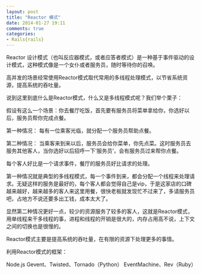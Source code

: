 ```yaml
---
layout: post
title: "Reactor 模式"
date: 2014-01-27 19:11
comments: true
categories: 
- Rails{rails}
---
```


Reactor 设计模式（也叫反应器模式，或者应答者模式）是一种基于事件驱动的设计模式，这种模式像是一个女仆或者服务员，随时等待你的召唤。

高并发的场景经常使用Reactor模式取代常用的多线程处理模式，以节省系统资源，提高系统的吞吐量。

说到这里到底什么是Reactor模式，什么又是多线程模式呢？我们举个栗子：

假设有这么一个场景：你去餐厅吃饭，首先要有服务员将菜单拿给你，你选好以后，服务员帮你完成点餐。

第一种情况：  每有一位乘客光临，就分配一个服务员帮助点餐。

第二种情况：  当乘客来到来以后，服务员会给你菜单，你先点菜。这时服务员去服务其他客人，当你选好以后招呼一下‘服务员’，会有服务员过来帮你点餐。


每个客人好比是一个请求事件，餐厅的服务员好比请求的处理。

第一种情况就是典型的多线程模式，每一个事件到来，都会分配一个线程来处理请求。无疑这样的服务是最好的，每个客人都会觉得自己是vip，于是这家店的口碑越来越好，越来越多的客人来这里用餐，很快老板就发现忙不过来了，多请服务员吧，占地方不说还要多出工钱，成本太大了。

显然第二种情况更好一点，较少的资源服务了较多的客人，这就是Reactor模式，用单线程来干多线程的事，进程和线程的开销是很大的，内存占用高不说，上下文之间的切换也是很慢的。

Reactor模式主要是提高系统的吞吐量，在有限的资源下处理更多的事情。

利用Reactor模式的框架：

Node.js
Gevent、Twisted、Tornado（Python）
EventMachine、Rev（Ruby）
